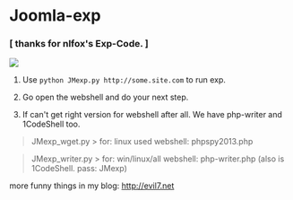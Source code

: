 # Joomla-exp

### [ thanks for nlfox's Exp-Code. ]

![](http://evil7.net/content/images/2015/12/QQ20151217-2-2x.png)

1. Use `python JMexp.py http://some.site.com` to run exp.

2. Go open the webshell and do your next step.

3. If can't get right version for webshell after all. We have php-writer and 1CodeShell too.

> JMexp_wget.py > for: linux used webshell: phpspy2013.php

> JMexp_writer.py > for: win/linux/all webshell: php-writer.php (also is 1CodeShell. pass: JMexp)

more funny things in my blog: http://evil7.net
